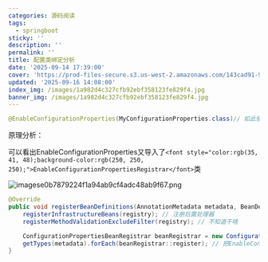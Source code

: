 ```yaml
---
categories: 源码阅读
tags:
  - springboot
sticky: ''
description: ''
permalink: ''
title: 配置类绑定分析
date: '2025-09-14 17:39:00'
cover: 'https://prod-files-secure.s3.us-west-2.amazonaws.com/143cad91-961b-48b0-82dc-78fbb6eb5abe/ff3563f9-4cf2-412e-8aca-00c713497398/wallhaven-ly9m12.jpg?X-Amz-Algorithm=AWS4-HMAC-SHA256&X-Amz-Content-Sha256=UNSIGNED-PAYLOAD&X-Amz-Credential=ASIAZI2LB466RDTEZU7V%2F20250917%2Fus-west-2%2Fs3%2Faws4_request&X-Amz-Date=20250917T220039Z&X-Amz-Expires=3600&X-Amz-Security-Token=IQoJb3JpZ2luX2VjEDEaCXVzLXdlc3QtMiJHMEUCIEFuJoTX%2FypmiXP1pwaqZTQ1HyYa40jHuz84GN4nnsY9AiEAqn87kikh6Mfm%2B4c7lxHQHe9UN2%2BDZ%2BP6t3tho7NwoDUqiAQIqv%2F%2F%2F%2F%2F%2F%2F%2F%2F%2FARAAGgw2Mzc0MjMxODM4MDUiDCaI%2BvJY%2FJxQA2fcZSrcA9iguulaXp6eoAr2MLAkGT7ykCveosTUpmd8qsUGVOXoNX9BdGM%2FfJ%2BN5yF%2BYLFNx1gBFTbuHMkmnTUUXCuHh%2Fe5LJGCVUe86GXXSa0YrVhQQkkerWXjmZ4pTPD0XlAIcoTKjqM2YXB2Z4NXfGX7UTMBjEurF%2FRr3oMjrHxSMxYOZLWqyHmy2m73T8n7U%2Fs%2BerAO6oT4cs5j0oXIt5Se%2B41StLOQ4wqdj5EsZDrohGL4hsohVXu%2FiaOD0brL2%2FcLNpz4ksrOB5YLwCS5nJCJ3A4uxg9w5jBR6zHFLiEtuOOK4yZOF8vwyYfikD4JSdJAu5ne8L%2FdIt20KYPMkChTV6V3jirntADCTz5bauupxy9X5h9hzQulNADK7KFKjP3LX4xsUy8OJgP8dgw%2FMTI1%2FhHxQw%2BgqKOwciQOghbA%2FKyE8Z7S%2BmeBFGnZf8g69%2F5SzWVR%2Fug577pUPUxkwvAI%2Fd7LUgSVgu9LEKE2JLJqrqygt%2Bx1GLFmVwHIYuoeGeT4b0bVNh%2BXJzfu0FflRuhQYrXrY%2B6shCk8aDAAKbjJp4FLGy1rpJkFAXitVeRtqWsqXM2LADa1rq3VLm%2F4kyMn%2FIn4X5lOSmhy2Qsh1HfNDSrn2tFDui0RYQFCEtBhMPrUq8YGOqUBwDCA3q4yhj3CxIkXm%2BbgwROpBCliiKOMRKzB8bnCwJpVGuAMCXndn%2Fq3DyktA91zY2HBCXw5SlDcKGb88CXaKF1CpSCjKG9ATj9dR1CzQ%2F2chAmDtBUfAZtceHcFE%2BEMPGMX0VB0SWxNOfhgLXgGg8yB67B1PpQcSncnnlwznLPeO6TgqcmX3%2Bk42pYgesQW%2FgqVFiB14LqU0HubpyJXLo4UYNPP&X-Amz-Signature=c675b7372340860c29950cf20c8908a4965620cb4597c6b92d40a0107a2c5cbd&X-Amz-SignedHeaders=host&x-amz-checksum-mode=ENABLED&x-id=GetObject'
updated: '2025-09-16 14:08:00'
index_img: /images/1a982d4c327cfb92ebf358123fe829f4.jpg
banner_img: /images/1a982d4c327cfb92ebf358123fe829f4.jpg
---
```


```java
@EnableConfigurationProperties(MyConfigurationProperties.class)// 如此使用能直接从ioc注入配置类MyConfigurationProperties
```


原理分析：


可以看出EnableConfigurationProperties又导入了`<font style="color:rgb(35, 41, 48);background-color:rgb(250, 250, 250);">EnableConfigurationPropertiesRegistrar</font>`类


![imagese0b7879224f1a94ab9cf4adc48ab9f67.png](/images/193c239358115fbee000199aac50a4e1.png)


```java
@Override
public void registerBeanDefinitions(AnnotationMetadata metadata, BeanDefinitionRegistry registry) {
    registerInfrastructureBeans(registry); // 注册后置处理器
    registerMethodValidationExcludeFilter(registry); // 不知道干啥

    ConfigurationPropertiesBeanRegistrar beanRegistrar = new ConfigurationPropertiesBeanRegistrar(registry);
    getTypes(metadata).forEach(beanRegistrar::register); // 把EnableConfigurationProperties上要扫描的配置类信息进行注册
}
```

